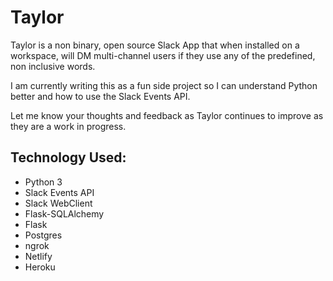# Taylor

Taylor is a non binary, open source Slack App that when installed on a workspace, will DM multi-channel users if they use any of the predefined, non inclusive words. 

I am currently writing this as a fun side project so I can understand Python better and how to use the Slack Events API. 

Let me know your thoughts and feedback as Taylor continues to improve as they are a work in progress.

## Technology Used:
* Python 3
* Slack Events API
* Slack WebClient
* Flask-SQLAlchemy
* Flask
* Postgres
* ngrok
* Netlify
* Heroku 